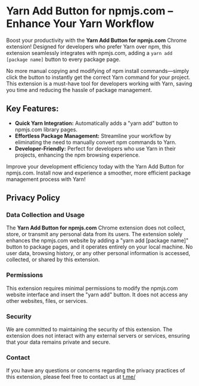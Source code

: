 # Yarn Add Button for npmjs.com – Enhance Your Yarn Workflow

Boost your productivity with the **Yarn Add Button for npmjs.com** Chrome extension! Designed for developers who prefer Yarn over npm, this extension seamlessly integrates with npmjs.com, adding a `yarn add [package name]` button to every package page.

No more manual copying and modifying of npm install commands—simply click the button to instantly get the correct Yarn command for your project. This extension is a must-have tool for developers working with Yarn, saving you time and reducing the hassle of package management.

## Key Features:

- **Quick Yarn Integration:** Automatically adds a "yarn add" button to npmjs.com library pages.
- **Effortless Package Management:** Streamline your workflow by eliminating the need to manually convert npm commands to Yarn.
- **Developer-Friendly:** Perfect for developers who use Yarn in their projects, enhancing the npm browsing experience.

Improve your development efficiency today with the Yarn Add Button for npmjs.com. Install now and experience a smoother, more efficient package management process with Yarn!

## Privacy Policy

### Data Collection and Usage

The **Yarn Add Button for npmjs.com** Chrome extension does not collect, store, or transmit any personal data from its users. The extension solely enhances the npmjs.com website by adding a "yarn add [package name]" button to package pages, and it operates entirely on your local machine. No user data, browsing history, or any other personal information is accessed, collected, or shared by this extension.

### Permissions

This extension requires minimal permissions to modify the npmjs.com website interface and insert the "yarn add" button. It does not access any other websites, files, or services.

### Security

We are committed to maintaining the security of this extension. The extension does not interact with any external servers or services, ensuring that your data remains private and secure.

### Contact

If you have any questions or concerns regarding the privacy practices of this extension, please feel free to contact us at [t.me/](https://t.me/ChethiyaKD)
